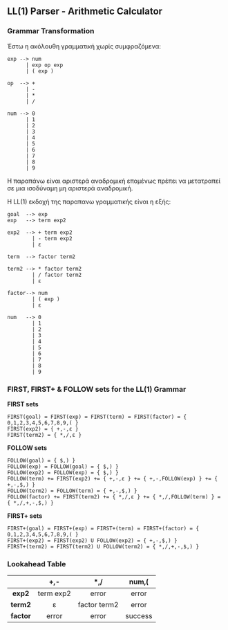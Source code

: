 LL(1) Parser - Arithmetic Calculator
---

### Grammar Transformation

Έστω η ακόλουθη γραμματική χωρίς συμφραζόμενα:

```
exp --> num 
      | exp op exp 
      | ( exp )  
      
op  --> + 
      | - 
      | * 
      | /  
      
num --> 0 
      | 1 
      | 2 
      | 3 
      | 4 
      | 5 
      | 6 
      | 7 
      | 8 
      | 9 
```

Η παραπάνω είναι αριστερά αναδρομική επομένως πρέπει να μετατραπεί σε μια ισοδύναμη μη αριστερά αναδρομική.


H LL(1) εκδοχή της παραπανω γραμματικής είναι η εξής:


```
goal  --> exp
exp   --> term exp2 

exp2  --> + term exp2
        | - term exp2
        | ε
      
term  --> factor term2

term2 --> * factor term2
        | / factor term2
        | ε

factor--> num
        | ( exp )  
        | ε    
      
num   --> 0 
        | 1 
        | 2 
        | 3 
        | 4 
        | 5 
        | 6 
        | 7 
        | 8 
        | 9 
```

### FIRST, FIRST+ & FOLLOW sets for the LL(1) Grammar  

__FIRST sets__
```
FIRST(goal) = FIRST(exp) = FIRST(term) = FIRST(factor) = { 0,1,2,3,4,5,6,7,8,9,( }
FIRST(exp2) = { +,-,ε }
FIRST(term2) = { *,/,ε }
```
__FOLLOW sets__
```
FOLLOW(goal) = { $,) }
FOLLOW(exp) = FOLLOW(goal) = { $,) }
FOLLOW(exp2) = FOLLOW(exp) = { $,) }
FOLLOW(term) += FIRST(exp2) += { +,-,ε } += { +,-,FOLLOW(exp) } += { +,-,$,) }
FOLLOW(term2) = FOLLOW(term) = { +,-,$,) }
FOLLOW(factor) += FIRST(term2) += { *,/,ε } += { *,/,FOLLOW(term) } = { *,/,+,-,$,) }
```  
__FIRST+ sets__
```
FIRST+(goal) = FIRST+(exp) = FIRST+(term) = FIRST+(factor) = { 0,1,2,3,4,5,6,7,8,9,( }
FIRST+(exp2) = FIRST(exp2) U FOLLOW(exp2) = { +,-,$,) }
FIRST+(term2) = FIRST(term2) U FOLLOW(term2) = { *,/,+,-,$,) }
```
### Lookahead Table

| |+,-|*,/|num,(|
|:---:|:---:|:---:|:---:|
|**exp2**|term exp2|error|error|
|**term2**|ε|factor term2|error|
|**factor**|error|error|success|
